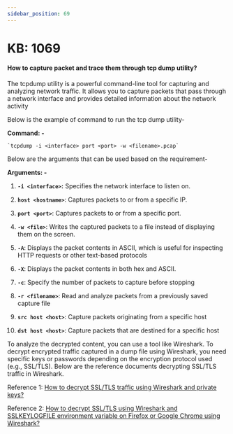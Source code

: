 ```yaml
---
sidebar_position: 69
---
```


# KB: 1069

#### **How to capture packet and trace them through tcp dump utility?**

The tcpdump utility is a powerful command-line tool for capturing and analyzing network traffic. It allows you to capture packets that pass through a network interface and provides detailed information about the network activity

Below is the example of command to run the tcp dump utility-

**Command: -** 

    `tcpdump -i <interface> port <port> -w <filename>.pcap`

Below are the arguments that can be used based on the requirement-

**Arguments: -**

   1. **`-i <interface>`:** Specifies the network interface to listen on.

   2. **`host <hostname>`**: Captures packets to or from a specific IP.

   3. **`port <port>`**: Captures packets to or from a specific port.

   4. **`-w <file>`**: Writes the captured packets to a file instead of
    displaying them on the screen.

   5. **`-A`**: Displays the packet contents in ASCII, which is useful for
    inspecting HTTP requests or other text-based protocols

   6. **`-X`**: Displays the packet contents in both hex and ASCII.

   7. **`-c`**: Specify the number of packets to capture before stopping

   8. **`-r <filename>`**: Read and analyze packets from a previously saved capture file

   9. **`src host <host>`**: Capture packets originating from a specific host

   10. **`dst host <host>`**: Capture packets that are destined for a specific host

To analyze the decrypted content, you can use a tool like Wireshark. To
decrypt encrypted traffic captured in a dump file using Wireshark, you
need specific keys or passwords depending on the encryption protocol
used (e.g., SSL/TLS). Below are the reference documents decrypting SSL/TLS
traffic in Wireshark.

Reference 1: [How to decrypt SSL/TLS traffic using Wireshark and private keys?](/kb/waf/kb-1070)

Reference 2: [How to decrypt SSL/TLS using Wireshark and SSLKEYLOGFILE environment variable on Firefox or Google Chrome using Wireshark?](/kb/waf/kb-1071) 